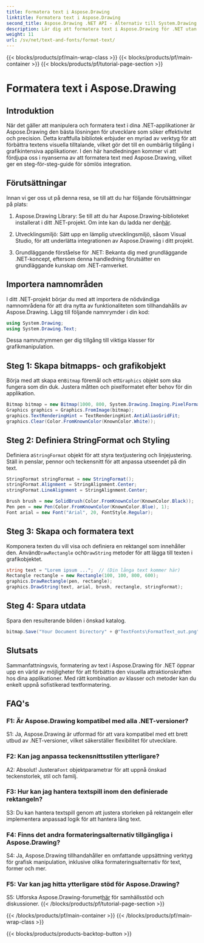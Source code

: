 ```yaml
---
title: Formatera text i Aspose.Drawing
linktitle: Formatera text i Aspose.Drawing
second_title: Aspose.Drawing .NET API - Alternativ till System.Drawing.Common
description: Lär dig att formatera text i Aspose.Drawing för .NET utan ansträngning. Steg-för-steg guide med exempel.
weight: 11
url: /sv/net/text-and-fonts/format-text/
---
```


{{< blocks/products/pf/main-wrap-class >}}
{{< blocks/products/pf/main-container >}}
{{< blocks/products/pf/tutorial-page-section >}}

# Formatera text i Aspose.Drawing

## Introduktion

När det gäller att manipulera och formatera text i dina .NET-applikationer är Aspose.Drawing den bästa lösningen för utvecklare som söker effektivitet och precision. Detta kraftfulla bibliotek erbjuder en myriad av verktyg för att förbättra textens visuella tilltalande, vilket gör det till en oumbärlig tillgång i grafikintensiva applikationer. I den här handledningen kommer vi att fördjupa oss i nyanserna av att formatera text med Aspose.Drawing, vilket ger en steg-för-steg-guide för sömlös integration.

## Förutsättningar

Innan vi ger oss ut på denna resa, se till att du har följande förutsättningar på plats:

1.  Aspose.Drawing Library: Se till att du har Aspose.Drawing-biblioteket installerat i ditt .NET-projekt. Om inte kan du ladda ner den[här](https://releases.aspose.com/drawing/net/).

2. Utvecklingsmiljö: Sätt upp en lämplig utvecklingsmiljö, såsom Visual Studio, för att underlätta integrationen av Aspose.Drawing i ditt projekt.

3. Grundläggande förståelse för .NET: Bekanta dig med grundläggande .NET-koncept, eftersom denna handledning förutsätter en grundläggande kunskap om .NET-ramverket.

## Importera namnområden

I ditt .NET-projekt börjar du med att importera de nödvändiga namnområdena för att dra nytta av funktionaliteten som tillhandahålls av Aspose.Drawing. Lägg till följande namnrymder i din kod:

```csharp
using System.Drawing;
using System.Drawing.Text;
```

Dessa namnutrymmen ger dig tillgång till viktiga klasser för grafikmanipulation.

## Steg 1: Skapa bitmapps- och grafikobjekt

 Börja med att skapa en`Bitmap` föremål och ett`Graphics` objekt som ska fungera som din duk. Justera måtten och pixelformatet efter behov för din applikation.

```csharp
Bitmap bitmap = new Bitmap(1000, 800, System.Drawing.Imaging.PixelFormat.Format32bppPArgb);
Graphics graphics = Graphics.FromImage(bitmap);
graphics.TextRenderingHint = TextRenderingHint.AntiAliasGridFit;
graphics.Clear(Color.FromKnownColor(KnownColor.White));
```

## Steg 2: Definiera StringFormat och Styling

 Definiera a`StringFormat` objekt för att styra textjustering och linjejustering. Ställ in penslar, pennor och teckensnitt för att anpassa utseendet på din text.

```csharp
StringFormat stringFormat = new StringFormat();
stringFormat.Alignment = StringAlignment.Center;
stringFormat.LineAlignment = StringAlignment.Center;

Brush brush = new SolidBrush(Color.FromKnownColor(KnownColor.Black));
Pen pen = new Pen(Color.FromKnownColor(KnownColor.Blue), 1);
Font arial = new Font("Arial", 20, FontStyle.Regular);
```

## Steg 3: Skapa och formatera text

Komponera texten du vill visa och definiera en rektangel som innehåller den. Använd`DrawRectangle` och`DrawString` metoder för att lägga till texten i grafikobjektet.

```csharp
string text = "Lorem ipsum ...";  // (Din långa text kommer här)
Rectangle rectangle = new Rectangle(100, 100, 800, 600);
graphics.DrawRectangle(pen, rectangle);
graphics.DrawString(text, arial, brush, rectangle, stringFormat);
```

## Steg 4: Spara utdata

Spara den resulterande bilden i önskad katalog.

```csharp
bitmap.Save("Your Document Directory" + @"TextFonts\FormatText_out.png");
```

## Slutsats

Sammanfattningsvis, formatering av text i Aspose.Drawing för .NET öppnar upp en värld av möjligheter för att förbättra den visuella attraktionskraften hos dina applikationer. Med rätt kombination av klasser och metoder kan du enkelt uppnå sofistikerad textformatering.

## FAQ's

### F1: Är Aspose.Drawing kompatibel med alla .NET-versioner?

S1: Ja, Aspose.Drawing är utformad för att vara kompatibel med ett brett utbud av .NET-versioner, vilket säkerställer flexibilitet för utvecklare.

### F2: Kan jag anpassa teckensnittsstilen ytterligare?

 A2: Absolut! Justera`Font` objektparametrar för att uppnå önskad teckenstorlek, stil och familj.

### F3: Hur kan jag hantera textspill inom den definierade rektangeln?

S3: Du kan hantera textspill genom att justera storleken på rektangeln eller implementera anpassad logik för att hantera lång text.

### F4: Finns det andra formateringsalternativ tillgängliga i Aspose.Drawing?

S4: Ja, Aspose.Drawing tillhandahåller en omfattande uppsättning verktyg för grafisk manipulation, inklusive olika formateringsalternativ för text, former och mer.

### F5: Var kan jag hitta ytterligare stöd för Aspose.Drawing?

 S5: Utforska Aspose.Drawing-forumet[här](https://forum.aspose.com/c/diagram/17) för samhällsstöd och diskussioner.
{{< /blocks/products/pf/tutorial-page-section >}}

{{< /blocks/products/pf/main-container >}}
{{< /blocks/products/pf/main-wrap-class >}}

{{< blocks/products/products-backtop-button >}}
